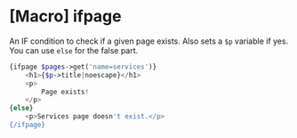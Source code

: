 # [Macro] ifpage

An IF condition to check if a given page exists. Also sets a `$p` variable if yes. You can use `else` for the false part.

```php
{ifpage $pages->get('name=services')}
    <h1>{$p->title|noescape}</h1>
    <p>
        Page exists!
    </p>
{else}
    <p>Services page doesn't exist.</p>
{/ifpage}
```
